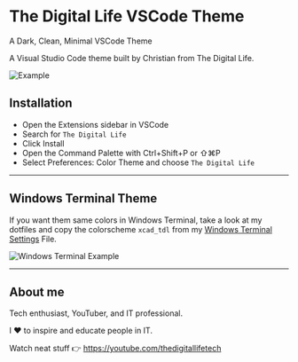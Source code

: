 # The Digital Life VSCode Theme

A Dark, Clean, Minimal VSCode Theme

A Visual Studio Code theme built by Christian from The Digital Life.

<img alt="Example" src="https://raw.githubusercontent.com/xcad2k/vscode-thedigitallife/master/assets/screenshot.png">

## Installation

- Open the Extensions sidebar in VSCode
- Search for `The Digital Life`
- Click Install
- Open the Command Palette with Ctrl+Shift+P or ⇧⌘P
- Select Preferences: Color Theme and choose `The Digital Life`


---

## Windows Terminal Theme

If you want them same colors in Windows Terminal, take a look at my dotfiles and copy the colorscheme `xcad_tdl` from my [Windows Terminal Settings](https://github.com/xcad2k/dotfiles/blob/main/Windows/WindowsTerminal/settings.json) File.

<img alt="Windows Terminal Example" src="https://raw.githubusercontent.com/xcad2k/vscode-thedigitallife/master/assets/windowsterminal.png">

---
## About me

Tech enthusiast, YouTuber, and IT professional.

I ❤️ to inspire and educate people in IT.

Watch neat stuff 👉 https://youtube.com/thedigitallifetech